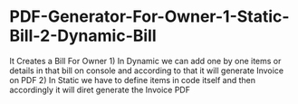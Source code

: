 # PDF-Generator-For-Owner-1-Static-Bill-2-Dynamic-Bill
It Creates a Bill For Owner 1) In Dynamic we can add one by one items or details in that bill on console and according to that it will generate Invoice on PDF 2) In Static we have to define items in code itself and then accordingly it will diret generate the Invoice PDF
